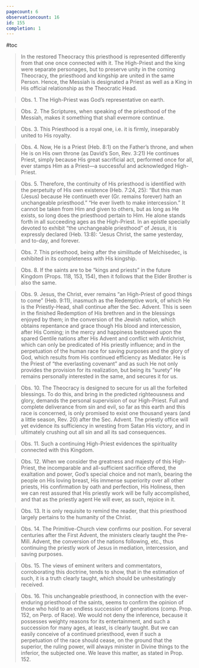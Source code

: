 ```yaml
---
pagecount: 6
observationcount: 16
id: 155
completion: 1
---
```

#toc

>In the restored Theocracy this priesthood is represented differently from that one once connected with it. The High-Priest and the king were separate personages, but to preserve unity in the coming Theocracy, the priesthood and kingship are united in the same Person. Hence, the Messiah is designated a Priest as well as a King in His official relationship as the Theocratic Head.

>Obs. 1. The High-Priest was God’s representative on earth.

>Obs. 2. The Scriptures, when speaking of the priesthood of the Messiah, makes it something that shall evermore continue.

>Obs. 3. This Priesthood is a royal one, i.e. it is firmly, inseparably united to His royalty.

>Obs. 4. Now, He is a Priest (Heb. 8:1) on the Father’s throne, and when He is on His own throne (as David’s Son, Rev. 3:21) He continues Priest, simply because His great sacrificial act, performed once for all, ever stamps Him as a Priest—a successful and acknowledged High-Priest.

>Obs. 5. Therefore, the continuity of His priesthood is identified with the perpetuity of His own existence (Heb. 7:24, 25): “But this man (Jesus) because He continueth ever (Gr. remains forever) hath an unchangeable priesthood.” “He ever liveth to make intercession.” It cannot be taken from Him and given to others, but as long as He exists, so long does the priesthood pertain to Him. He alone stands forth in all succeeding ages as the High-Priest. In an epistle specially devoted to exhibit “the unchangeable priesthood” of Jesus, it is expressly declared (Heb. 13:8): “Jesus Christ, the same yesterday, and to-day, and forever.

>Obs. 7. This priesthood, being after the similitude of Melchisedec, is exhibited in its completeness with His kingship.

>Obs. 8. If the saints are to be “kings and priests” in the future Kingdom (Props. 118, 153, 154), then it follows that the Elder Brother is also the same.

>Obs. 9. Jesus, the Christ, ever remains “an High-Priest of good things to come” (Heb. 9:11), inasmuch as the Redemptive work, of which He is the Priestly-Head, shall continue after the Sec. Advent. This is seen in the finished Redemption of His brethren and in the blessings enjoyed by them; in the conversion of the Jewish nation, which obtains repentance and grace though His blood and intercession, after His Coming; in the mercy and happiness bestowed upon the spared Gentile nations after His Advent and conflict with Antichrist, which can only be predicated of His priestly influence; and in the perpetuation of the human race for saving purposes and the glory of God, which results from His continued efficiency as Mediator. He is the Priest of “the everlasting covenant” and as such He not only provides the provision for its realization, but being its “surety” He remains personally interested in the same, and secures it for us.

>Obs. 10. The Theocracy is designed to secure for us all the forfeited blessings. To do this, and bring in the predicted righteousness and glory, demands the personal supervision of our High-Priest. Full and complete deliverance from sin and evil, so far as this earth and this race is concerned, is only promised to exist one thousand years (and a little season, Rev. 20) after the Sec. Advent. The priestly office will yet evidence its sufficiency in wresting from Satan His victory, and in ultimately crushing out all sin and all its sad consequences.

>Obs. 11. Such a continuing High-Priest evidences the spirituality connected with this Kingdom.

>Obs. 12. When we consider the greatness and majesty of this High-Priest, the incomparable and all-sufficient sacrifice offered, the exaltation and power, God’s special choice and not man’s, bearing the people on His loving breast, His immense superiority over all other priests, His confirmation by oath and perfection, His Holiness, then we can rest assured that His priestly work will be fully accomplished, and that as the priestly agent He will ever, as such, rejoice in it.

>Obs. 13. It is only requisite to remind the reader, that this priesthood largely pertains to the humanity of the Christ.

>Obs. 14. The Primitive-Church view confirms our position. For several centuries after the First Advent, the ministers clearly taught the Pre-Mill. Advent, the conversion of the nations following, etc., thus continuing the priestly work of Jesus in mediation, intercession, and saving purposes.

>Obs. 15. The views of eminent writers and commentators, corroborating this doctrine, tends to show, that in the estimation of such, it is a truth clearly taught, which should be unhesitatingly received.

>Obs. 16. This unchangeable priesthood, in connection with the ever-enduring priesthood of the saints, seems to confirm the opinion of those who hold to an endless succession of generations (comp. Prop. 152, on Perp. of Race). We would not deny the inference, because it possesses weighty reasons for its entertainment, and such a succession for many ages, at least, is clearly taught. But we can easily conceive of a continued priesthood, even if such a perpetuation of the race should cease, on the ground that the superior, the ruling power, will always minister in Divine things to the inferior, the subjected one. We leave this matter, as stated in Prop. 152.

